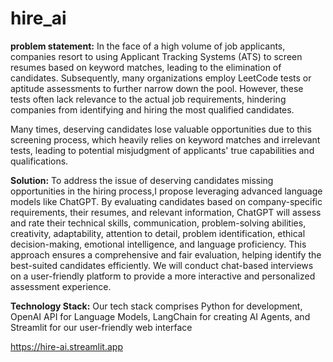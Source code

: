 # hire_ai
**problem statement:** In the face of a high volume of job applicants, companies resort to using Applicant Tracking Systems (ATS) to screen resumes based on keyword matches, leading to the elimination of candidates. Subsequently, many organizations employ LeetCode tests or aptitude assessments to further narrow down the pool. However, these tests often lack relevance to the actual job requirements, hindering companies from identifying and hiring the most qualified candidates.

Many times, deserving candidates lose valuable opportunities due to this screening process, which heavily relies on keyword matches and irrelevant tests, leading to potential misjudgment of applicants' true capabilities and qualifications.


**Solution:** To address the issue of deserving candidates missing opportunities in the hiring process,I propose leveraging advanced language models like ChatGPT. By evaluating candidates based on company-specific requirements, their resumes, and relevant information, ChatGPT will assess and rate their technical skills, communication, problem-solving abilities, creativity, adaptability, attention to detail, problem identification, ethical decision-making, emotional intelligence, and language proficiency. This approach ensures a comprehensive and fair evaluation, helping identify the best-suited candidates efficiently. We will conduct chat-based interviews on a user-friendly platform to provide a more interactive and personalized assessment experience.


**Technology Stack:** Our tech stack comprises Python for development, OpenAI API for Language Models, LangChain for creating AI Agents, and Streamlit for our user-friendly web interface

https://hire-ai.streamlit.app

